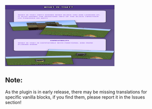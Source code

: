 <img src="imgs/WIT.png" alt="Description" style="width: 70%; height : max;">

## Note:
As the plugin is in early release, there may be missing translations for specific vanilla blocks, if you find them, please report it in the Issues section!
